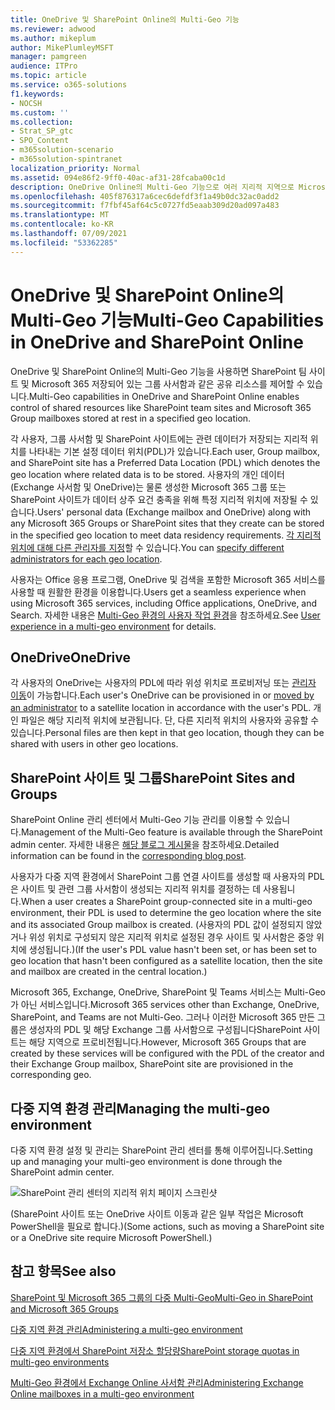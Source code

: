 ```yaml
---
title: OneDrive 및 SharePoint Online의 Multi-Geo 기능
ms.reviewer: adwood
ms.author: mikeplum
author: MikePlumleyMSFT
manager: pamgreen
audience: ITPro
ms.topic: article
ms.service: o365-solutions
f1.keywords:
- NOCSH
ms.custom: ''
ms.collection:
- Strat_SP_gtc
- SPO_Content
- m365solution-scenario
- m365solution-spintranet
localization_priority: Normal
ms.assetid: 094e86f2-9ff0-40ac-af31-28fcaba00c1d
description: OneDrive Online의 Multi-Geo 기능으로 여러 지리적 지역으로 Microsoft 365 범위를 확장합니다.
ms.openlocfilehash: 405f876317a6cec6defdf3f1a49b0dc32ac0add2
ms.sourcegitcommit: f7fbf45af64c5c0727fd5eaab309d20ad097a483
ms.translationtype: MT
ms.contentlocale: ko-KR
ms.lasthandoff: 07/09/2021
ms.locfileid: "53362285"
---
```

# <a name="multi-geo-capabilities-in-onedrive-and-sharepoint-online"></a><span data-ttu-id="f510e-103">OneDrive 및 SharePoint Online의 Multi-Geo 기능</span><span class="sxs-lookup"><span data-stu-id="f510e-103">Multi-Geo Capabilities in OneDrive and SharePoint Online</span></span>

<span data-ttu-id="f510e-104">OneDrive 및 SharePoint Online의 Multi-Geo 기능을 사용하면 SharePoint 팀 사이트 및 Microsoft 365 저장되어 있는 그룹 사서함과 같은 공유 리소스를 제어할 수 있습니다.</span><span class="sxs-lookup"><span data-stu-id="f510e-104">Multi-Geo capabilities in OneDrive and SharePoint Online enables control of shared resources like SharePoint team sites and Microsoft 365 Group mailboxes stored at rest in a specified geo location.</span></span>

<span data-ttu-id="f510e-105">각 사용자, 그룹 사서함 및 SharePoint 사이트에는 관련 데이터가 저장되는 지리적 위치를 나타내는 기본 설정 데이터 위치(PDL)가 있습니다.</span><span class="sxs-lookup"><span data-stu-id="f510e-105">Each user, Group mailbox, and SharePoint site has a Preferred Data Location (PDL) which denotes the geo location where related data is to be stored.</span></span> <span data-ttu-id="f510e-106">사용자의 개인 데이터(Exchange 사서함 및 OneDrive)는 물론 생성한 Microsoft 365 그룹 또는 SharePoint 사이트가 데이터 상주 요건 충족을 위해 특정 지리적 위치에 저장될 수 있습니다.</span><span class="sxs-lookup"><span data-stu-id="f510e-106">Users' personal data (Exchange mailbox and OneDrive) along with any Microsoft 365 Groups or SharePoint sites that they create can be stored in the specified geo location to meet data residency requirements.</span></span> <span data-ttu-id="f510e-107">[각 지리적 위치에 대해 다른 관리자를 지정](add-a-sharepoint-geo-admin.md)할 수 있습니다.</span><span class="sxs-lookup"><span data-stu-id="f510e-107">You can [specify different administrators for each geo location](add-a-sharepoint-geo-admin.md).</span></span>

<span data-ttu-id="f510e-108">사용자는 Office 응용 프로그램, OneDrive 및 검색을 포함한 Microsoft 365 서비스를 사용할 때 원활한 환경을 이용합니다.</span><span class="sxs-lookup"><span data-stu-id="f510e-108">Users get a seamless experience when using Microsoft 365 services, including Office applications, OneDrive, and Search.</span></span> <span data-ttu-id="f510e-109">자세한 내용은 [Multi-Geo 환경의 사용자 작업 환경](multi-geo-user-experience.md)을 참조하세요.</span><span class="sxs-lookup"><span data-stu-id="f510e-109">See [User experience in a multi-geo environment](multi-geo-user-experience.md) for details.</span></span>

## <a name="onedrive"></a><span data-ttu-id="f510e-110">OneDrive</span><span class="sxs-lookup"><span data-stu-id="f510e-110">OneDrive</span></span>

<span data-ttu-id="f510e-111">각 사용자의 OneDrive는 사용자의 PDL에 따라 위성 위치로 프로비저닝 또는 [관리자 이동](move-onedrive-between-geo-locations.md)이 가능합니다.</span><span class="sxs-lookup"><span data-stu-id="f510e-111">Each user's OneDrive can be provisioned in or [moved by an administrator](move-onedrive-between-geo-locations.md) to a satellite location in accordance with the user's PDL.</span></span> <span data-ttu-id="f510e-112">개인 파일은 해당 지리적 위치에 보관됩니다. 단, 다른 지리적 위치의 사용자와 공유할 수 있습니다.</span><span class="sxs-lookup"><span data-stu-id="f510e-112">Personal files are then kept in that geo location, though they can be shared with users in other geo locations.</span></span>

## <a name="sharepoint-sites-and-groups"></a><span data-ttu-id="f510e-113">SharePoint 사이트 및 그룹</span><span class="sxs-lookup"><span data-stu-id="f510e-113">SharePoint Sites and Groups</span></span>

<span data-ttu-id="f510e-114">SharePoint Online 관리 센터에서 Multi-Geo 기능 관리를 이용할 수 있습니다.</span><span class="sxs-lookup"><span data-stu-id="f510e-114">Management of the Multi-Geo feature is available through the SharePoint admin center.</span></span> <span data-ttu-id="f510e-115">자세한 내용은 [해당 블로그 게시물](https://techcommunity.microsoft.com/t5/Office-365-Blog/Now-available-Multi-Geo-in-SharePoint-and-Office-365-Groups/ba-p/263302)을 참조하세요.</span><span class="sxs-lookup"><span data-stu-id="f510e-115">Detailed information can be found in the [corresponding blog post](https://techcommunity.microsoft.com/t5/Office-365-Blog/Now-available-Multi-Geo-in-SharePoint-and-Office-365-Groups/ba-p/263302).</span></span>

<span data-ttu-id="f510e-116">사용자가 다중 지역 환경에서 SharePoint 그룹 연결 사이트를 생성할 때 사용자의 PDL은 사이트 및 관련 그룹 사서함이 생성되는 지리적 위치를 결정하는 데 사용됩니다.</span><span class="sxs-lookup"><span data-stu-id="f510e-116">When a user creates a SharePoint group-connected site in a multi-geo environment, their PDL is used to determine the geo location where the site and its associated Group mailbox is created.</span></span> <span data-ttu-id="f510e-117">(사용자의 PDL 값이 설정되지 않았거나 위성 위치로 구성되지 않은 지리적 위치로 설정된 경우 사이트 및 사서함은 중앙 위치에 생성됩니다.)</span><span class="sxs-lookup"><span data-stu-id="f510e-117">(If the user's PDL value hasn't been set, or has been set to geo location that hasn't been configured as a satellite location, then the site and mailbox are created in the central location.)</span></span>

<span data-ttu-id="f510e-118">Microsoft 365, Exchange, OneDrive, SharePoint 및 Teams 서비스는 Multi-Geo가 아닌 서비스입니다.</span><span class="sxs-lookup"><span data-stu-id="f510e-118">Microsoft 365 services other than Exchange, OneDrive, SharePoint, and Teams are not Multi-Geo.</span></span> <span data-ttu-id="f510e-119">그러나 이러한 Microsoft 365 만든 그룹은 생성자의 PDL 및 해당 Exchange 그룹 사서함으로 구성됩니다SharePoint 사이트는 해당 지역으로 프로비전됩니다.</span><span class="sxs-lookup"><span data-stu-id="f510e-119">However, Microsoft 365 Groups that are created by these services will be configured with the PDL of the creator and their Exchange Group mailbox, SharePoint site are provisioned in the corresponding geo.</span></span> 

## <a name="managing-the-multi-geo-environment"></a><span data-ttu-id="f510e-120">다중 지역 환경 관리</span><span class="sxs-lookup"><span data-stu-id="f510e-120">Managing the multi-geo environment</span></span>

<span data-ttu-id="f510e-121">다중 지역 환경 설정 및 관리는 SharePoint 관리 센터를 통해 이루어집니다.</span><span class="sxs-lookup"><span data-stu-id="f510e-121">Setting up and managing your multi-geo environment is done through the SharePoint admin center.</span></span> 

![SharePoint 관리 센터의 지리적 위치 페이지 스크린샷](../media/sharepoint-multi-geo-admin-center.png)

<span data-ttu-id="f510e-123">(SharePoint 사이트 또는 OneDrive 사이트 이동과 같은 일부 작업은 Microsoft PowerShell을 필요로 합니다.)</span><span class="sxs-lookup"><span data-stu-id="f510e-123">(Some actions, such as moving a SharePoint site or a OneDrive site require Microsoft PowerShell.)</span></span>

## <a name="see-also"></a><span data-ttu-id="f510e-124">참고 항목</span><span class="sxs-lookup"><span data-stu-id="f510e-124">See also</span></span>

[<span data-ttu-id="f510e-125">SharePoint 및 Microsoft 365 그룹의 다중 Multi-Geo</span><span class="sxs-lookup"><span data-stu-id="f510e-125">Multi-Geo in SharePoint and Microsoft 365 Groups</span></span>](https://techcommunity.microsoft.com/t5/Office-365-Blog/Now-available-Multi-Geo-in-SharePoint-and-Office-365-Groups/ba-p/263302)

[<span data-ttu-id="f510e-126">다중 지역 환경 관리</span><span class="sxs-lookup"><span data-stu-id="f510e-126">Administering a multi-geo environment</span></span>](administering-a-multi-geo-environment.md)

[<span data-ttu-id="f510e-127">다중 지역 환경에서 SharePoint 저장소 할당량</span><span class="sxs-lookup"><span data-stu-id="f510e-127">SharePoint storage quotas in multi-geo environments</span></span>](sharepoint-multi-geo-storage-quota.md)

[<span data-ttu-id="f510e-128">Multi-Geo 환경에서 Exchange Online 사서함 관리</span><span class="sxs-lookup"><span data-stu-id="f510e-128">Administering Exchange Online mailboxes in a multi-geo environment</span></span>](administering-exchange-online-multi-geo.md)
